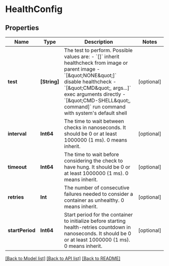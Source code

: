 # HealthConfig

## Properties
Name | Type | Description | Notes
------------ | ------------- | ------------- | -------------
**test** | **[String]** | The test to perform. Possible values are:  - &#x60;[]&#x60; inherit healthcheck from image or parent image - &#x60;[\&quot;NONE\&quot;]&#x60; disable healthcheck - &#x60;[\&quot;CMD\&quot;, args...]&#x60; exec arguments directly - &#x60;[\&quot;CMD-SHELL\&quot;, command]&#x60; run command with system&#39;s default shell  | [optional] 
**interval** | **Int64** | The time to wait between checks in nanoseconds. It should be 0 or at least 1000000 (1 ms). 0 means inherit.  | [optional] 
**timeout** | **Int64** | The time to wait before considering the check to have hung. It should be 0 or at least 1000000 (1 ms). 0 means inherit.  | [optional] 
**retries** | **Int** | The number of consecutive failures needed to consider a container as unhealthy. 0 means inherit.  | [optional] 
**startPeriod** | **Int64** | Start period for the container to initialize before starting health-retries countdown in nanoseconds. It should be 0 or at least 1000000 (1 ms). 0 means inherit.  | [optional] 

[[Back to Model list]](../README.md#documentation-for-models) [[Back to API list]](../README.md#documentation-for-api-endpoints) [[Back to README]](../README.md)


